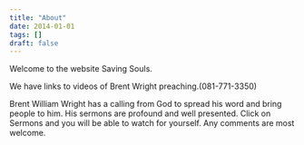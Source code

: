 ```yaml
---
title: "About"
date: 2014-01-01
tags: []
draft: false
---
```

Welcome to the website Saving Souls.

We have links to videos of Brent Wright preaching.(081-771-3350)

Brent William Wright has a calling from God to spread his word and bring people to him. His sermons are profound and well presented. Click on Sermons and you will be able to watch for yourself. Any comments are most welcome.